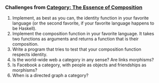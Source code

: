 ### Challenges from [Category: The Essence of Composition](https://bartoszmilewski.com/2014/11/04/category-the-essence-of-composition/)

1. Implement, as best as you can, the identity function in your favorite language (or the second favorite, if your favorite language happens to be Haskell).
2. Implement the composition function in your favorite language. It takes two functions as arguments and returns a function that is their composition.
3. Write a program that tries to test that your composition function respects identity.
4. Is the world-wide web a category in any sense? Are links morphisms?
5. Is Facebook a category, with people as objects and friendships as morphisms?
6. When is a directed graph a category?
